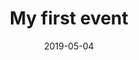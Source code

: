 ---
path: "/events/IWD20"
date: "2019-05-04"
title: "My first event"
location: "Algiers"
website: "www.iwd.com"
shortdescription: "bla bla bla bla"
description: "Lorem ipsum dolor sit amet, consectetur adipiscing elit, sed do eiusmod tempor incididunt ut labore et dolore magna aliqua. Ac odio tempor orci dapibus ultrices in iaculis.Ligula ullamcorper malesuada proin libero nunc consequat interdum varius. Risus nec feugiat in fermentum…."
---